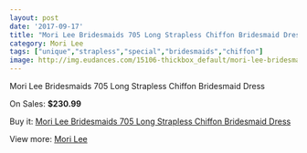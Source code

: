 ```yaml
---
layout: post
date: '2017-09-17'
title: "Mori Lee Bridesmaids 705 Long Strapless Chiffon Bridesmaid Dress"
category: Mori Lee
tags: ["unique","strapless","special","bridesmaids","chiffon"]
image: http://img.eudances.com/15106-thickbox_default/mori-lee-bridesmaids-705-long-strapless-chiffon-bridesmaid-dress.jpg
---
```

Mori Lee Bridesmaids 705 Long Strapless Chiffon Bridesmaid Dress

On Sales: **$230.99**
<a href="https://www.eudances.com/en/mori-lee/4485-mori-lee-bridesmaids-705-long-strapless-chiffon-bridesmaid-dress.html"><amp-img layout="responsive" width="600" height="600" src="//img.eudances.com/15106-thickbox_default/mori-lee-bridesmaids-705-long-strapless-chiffon-bridesmaid-dress.jpg" alt="Mori Lee Bridesmaids 705 Long Strapless Chiffon Bridesmaid Dress 0" /></a>
<a href="https://www.eudances.com/en/mori-lee/4485-mori-lee-bridesmaids-705-long-strapless-chiffon-bridesmaid-dress.html"><amp-img layout="responsive" width="600" height="600" src="//img.eudances.com/15110-thickbox_default/mori-lee-bridesmaids-705-long-strapless-chiffon-bridesmaid-dress.jpg" alt="Mori Lee Bridesmaids 705 Long Strapless Chiffon Bridesmaid Dress 1" /></a>
<a href="https://www.eudances.com/en/mori-lee/4485-mori-lee-bridesmaids-705-long-strapless-chiffon-bridesmaid-dress.html"><amp-img layout="responsive" width="600" height="600" src="//img.eudances.com/15109-thickbox_default/mori-lee-bridesmaids-705-long-strapless-chiffon-bridesmaid-dress.jpg" alt="Mori Lee Bridesmaids 705 Long Strapless Chiffon Bridesmaid Dress 2" /></a>
<a href="https://www.eudances.com/en/mori-lee/4485-mori-lee-bridesmaids-705-long-strapless-chiffon-bridesmaid-dress.html"><amp-img layout="responsive" width="600" height="600" src="//img.eudances.com/15108-thickbox_default/mori-lee-bridesmaids-705-long-strapless-chiffon-bridesmaid-dress.jpg" alt="Mori Lee Bridesmaids 705 Long Strapless Chiffon Bridesmaid Dress 3" /></a>
<a href="https://www.eudances.com/en/mori-lee/4485-mori-lee-bridesmaids-705-long-strapless-chiffon-bridesmaid-dress.html"><amp-img layout="responsive" width="600" height="600" src="//img.eudances.com/15107-thickbox_default/mori-lee-bridesmaids-705-long-strapless-chiffon-bridesmaid-dress.jpg" alt="Mori Lee Bridesmaids 705 Long Strapless Chiffon Bridesmaid Dress 4" /></a>

Buy it: [Mori Lee Bridesmaids 705 Long Strapless Chiffon Bridesmaid Dress](https://www.eudances.com/en/mori-lee/4485-mori-lee-bridesmaids-705-long-strapless-chiffon-bridesmaid-dress.html "Mori Lee Bridesmaids 705 Long Strapless Chiffon Bridesmaid Dress")

View more: [Mori Lee](https://www.eudances.com/en/65-mori-lee "Mori Lee")